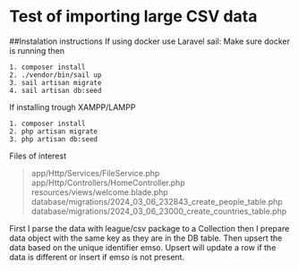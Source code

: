 # Test of importing large CSV data


##Instalation instructions
If using docker use Laravel sail:
Make sure docker is running then
```
1. composer install
2. ./vendor/bin/sail up
3. sail artisan migrate
4. sail artisan db:seed

```
If installing trough XAMPP/LAMPP
```
1. composer install
2. php artisan migrate
3. php artisan db:seed

```

Files of interest
>app/Http/Services/FileService.php
>app/Http/Controllers/HomeController.php
>resources/views/welcome.blade.php
>database/migrations/2024_03_06_232843_create_people_table.php
>database/migrations/2024_03_06_23000_create_countries_table.php


First I parse the data with league/csv package to a Collection then I prepare data object with the same key as they are in the DB table. Then upsert the data based on the unique identifier emso. Upsert will update a row if the data is different or insert if emso is not present.